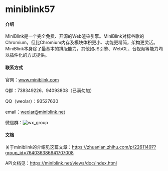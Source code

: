 # miniblink57

#### 介绍
MiniBlink是一个完全免费、开源的Web渲染引擎。MiniBlink对标谷歌的Chromium，但比Chromium内存及模块体积更小、功能更精简，架构更灵活。MiniBlink本身除了最基本的排版能力，其他如JS引擎、WebGL、音视频等能力均以插件化的方式提供。

#### 联系方式
官网：www.miniblink.com

Q群：738349226、94093808（已满勿加）

QQ（weolar）：93527630

email：weolar@miniblink.net

微信群：![wx_group](https://miniblink.net/images/wx_group.png)

#### 文档
关于miniblink的介绍见这篇文章：https://zhuanlan.zhihu.com/p/22611497?group_id=764036386641707008

API文档见：https://miniblink.net/views/doc/index.html 



